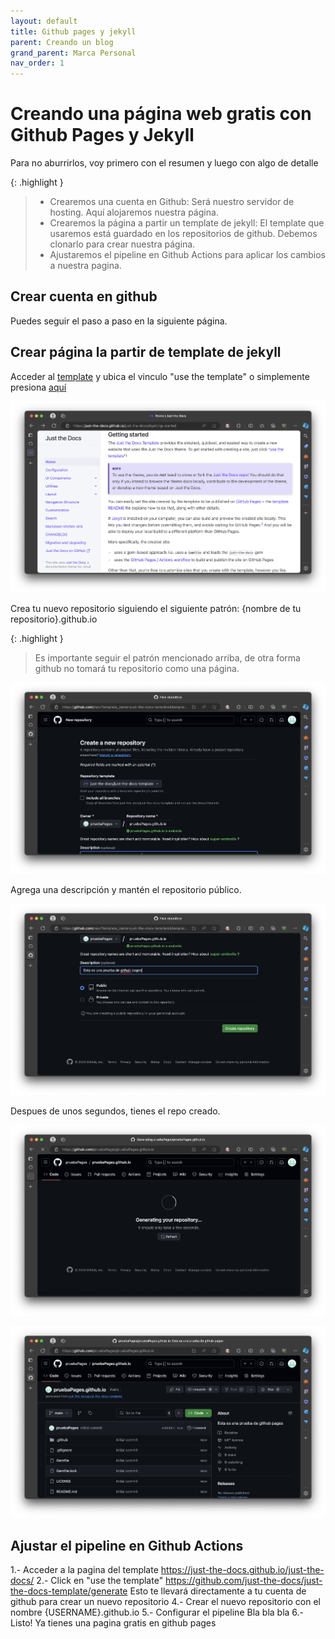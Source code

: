 ```yaml
---
layout: default
title: Github pages y jekyll
parent: Creando un blog
grand_parent: Marca Personal
nav_order: 1
---
```


# Creando una página web gratis con Github Pages y Jekyll
Para no aburrirlos, voy primero con el resumen y luego con algo de detalle

{: .highlight }
> - Crearemos una cuenta en Github: Será nuestro servidor de hosting. Aquí alojaremos nuestra página.
> - Crearemos la página a partir un template de jekyll: El template que usaremos está guardado en los repositorios de github. Debemos clonarlo para crear nuestra página.
> - Ajustaremos el pipeline en Github Actions para aplicar los cambios a nuestra pagina.

## Crear cuenta en github

Puedes seguir el paso a paso en la siguiente página.

## Crear página la partir de template de jekyll
Acceder al [template](https://just-the-docs.github.io/just-the-docs/#getting-started) y ubica el vinculo "use the template" o simplemente presiona [aquí](https://github.com/just-the-docs/just-the-docs-template/generate)

![template](/docs/marca-personal/crear-blog/github-pages-jekyll/images/8.png)

Crea tu nuevo repositorio siguiendo el siguiente patrón: {nombre de tu repositorio}.github.io

{: .highlight }
> Es importante seguir el patrón mencionado arriba, de otra forma github no tomará tu repositorio como una página.

![repo name](/docs/marca-personal/crear-blog/github-pages-jekyll/images/9.png)

Agrega una descripción y mantén el repositorio público.

![repo options](/docs/marca-personal/crear-blog/github-pages-jekyll/images/10.png)

Despues de unos segundos, tienes el repo creado.

![repo creation 1](/docs/marca-personal/crear-blog/github-pages-jekyll/images/11.png)

![repo creation 2](/docs/marca-personal/crear-blog/github-pages-jekyll/images/12.png)

## Ajustar el pipeline en Github Actions

1.- Acceder a la pagina del template https://just-the-docs.github.io/just-the-docs/
2.- Click en "use the template" https://github.com/just-the-docs/just-the-docs-template/generate
Esto te llevará directamente a tu cuenta de github para crear un nuevo repositorio
4.- Crear el nuevo repositorio con el nombre {USERNAME}.github.io
5.- Configurar el pipeline
Bla bla bla
6.- Listo! Ya tienes una pagina gratis en github pages